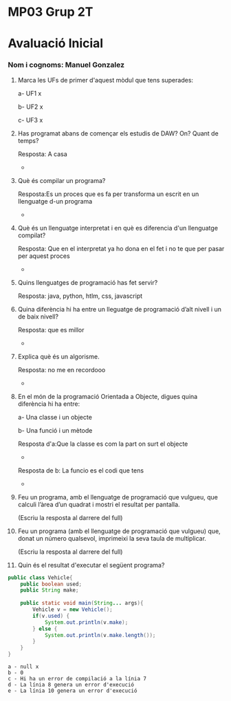 # MP03 Grup 2T
# Avaluació Inicial

### Nom i cognoms: Manuel Gonzalez 

1. Marca les UFs de primer d'aquest mòdul que tens superades:

    a- UF1 x

    b- UF2 x

    c- UF3 x

2. Has programat abans de començar els estudis de DAW? On? Quant de temps?

    Resposta: A casa 
    
    
    -


3. Què és compilar un programa?

    Resposta:Es un proces que es fa per transforma un escrit en un llenguatge d-un programa
    
    
    -

4. Què és un llenguatge interpretat i en què es diferencia d'un llenguatge compilat?

    Resposta: Que en el interpretat ya ho dona en el fet i no te que per pasar per aquest proces


    -

5. Quins llenguatges de programació has fet servir?

    Resposta: java, python, htlm, css, javascript


6. Quina diferència hi ha entre un lleguatge de programació d’alt nivell i un de baix nivell?

    Resposta: que es millor


    -

7. Explica què és un algorisme.

    Resposta: no me en recordooo


    -

8. En el món de la programació Orientada a Objecte, digues quina diferència hi ha entre:

    a- Una classe i un objecte

    b- Una funció i un mètode
    
    
    Resposta d'a:Que la classe es com la part on surt el objecte


    -

    Resposta de b: La funcio es el codi que tens


    -

9. Feu un programa, amb el llenguatge de programació que vulgueu, que calculi l’àrea d’un quadrat i mostri el resultat per pantalla.

    (Escriu la resposta al darrere del full)

9. Feu un programa (amb el llenguatge de programació que vulgueu) que, donat un número qualsevol, imprimeixi la seva taula de multiplicar.

    (Escriu la resposta al darrere del full)

10. Quin és el resultat d'executar el següent programa?

```java
public class Vehicle{
    public boolean used;
    public String make;
    
    public static void main(String... args){
        Vehicle v = new Vehicle();
        if(v.used) {
            System.out.println(v.make);
        } else {
            System.out.println(v.make.length());
        }
    }
}
```

    a - null x
    b - 0
    c - Hi ha un error de compilació a la línia 7
    d - La línia 8 genera un error d'execució
    e - La línia 10 genera un error d'execució
